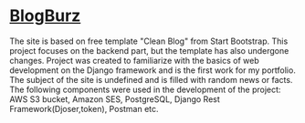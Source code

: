 # [BlogBurz](https://blogburz.herokuapp.com/)
The site is based on free template "Clean Blog" from Start Bootstrap. This project focuses on the backend part, but the template has also undergone changes.
Project was created to familiarize with the basics of web development on the Django framework and is the first work for my portfolio. The subject of the site is undefined and is filled with random news or facts.
The following components were used in the development of the project: AWS S3 bucket, Amazon SES, PostgreSQL, Django Rest Framework(Djoser,token), Postman etc.

